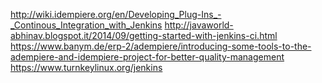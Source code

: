  http://wiki.idempiere.org/en/Developing_Plug-Ins_-_Continous_Integration_with_Jenkins
 http://javaworld-abhinav.blogspot.it/2014/09/getting-started-with-jenkins-ci.html
 https://www.banym.de/erp-2/adempiere/introducing-some-tools-to-the-adempiere-and-idempiere-project-for-better-quality-management
 https://www.turnkeylinux.org/jenkins